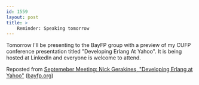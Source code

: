 ```yaml
---
id: 1559
layout: post
title: >
    Reminder: Speaking tomorrow
---
```


Tomorrow I'll be presenting to the BayFP group with a preview of my CUFP conference presentation titled "Developing Erlang At Yahoo". It is being hosted at LinkedIn and everyone is welcome to attend.

Reposted from [Septemeber Meeting: Nick Gerakines, "Developing Erlang at Yahoo"](http://www.bayfp.org/blog/2008/09/09/septemeber-meeting-nick-gerakines-developing-erlang-at-yahoo/) ([bayfp.org](http://www.bayfp.org/))

